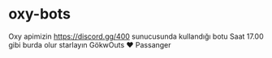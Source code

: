 # oxy-bots
Oxy apimizin https://discord.gg/400 sunucusunda kullandığı botu Saat 17.00 gibi burda olur starlayın GökwOuts ❤️ Passanger
